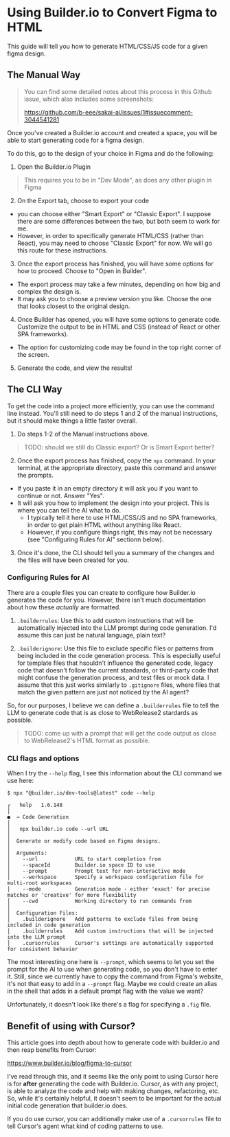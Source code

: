# Using Builder.io to Convert Figma to HTML

This guide will tell you how to generate HTML/CSS/JS code for a given figma design.

## The Manual Way

> You can find some detailed notes about this process in this Github issue, which also includes some screenshots:
>
> https://github.com/b-eee/sakai-ai/issues/1#issuecomment-3044541281

Once you've created a Builder.io account and created a space, you will be able to start generating code for a figma design.

To do this, go to the design of your choice in Figma and do the following:

1. Open the Builder.io Plugin

> This requires you to be in "Dev Mode", as does any other plugin in Figma

2. On the Export tab, choose to export your code

- you can choose either "Smart Export" or "Classic Export". I suppose there are some differences between the two, but both seem to work for me.
- However, in order to specifically generate HTML/CSS (rather than React), you may need to choose "Classic Export" for now. We will go this route for these instructions.

3. Once the export process has finished, you will have some options for how to proceed. Choose to "Open in Builder".

- The export process may take a few minutes, depending on how big and complex the design is.
- It may ask you to choose a preview version you like. Choose the one that looks closest to the original design.

4. Once Builder has opened, you will have some options to generate code. Customize the output to be in HTML and CSS (instead of React or other SPA frameworks).

- The option for customizing code may be found in the top right corner of the screen.

5. Generate the code, and view the results!

## The CLI Way

To get the code into a project more efficiently, you can use the command line instead. You'll still need to do steps 1 and 2 of the manual instructions, but it should make things a little faster overall.

1. Do steps 1-2 of the Manual instructions above.

> TODO: should we still do Classic export? Or is Smart Export better?

2. Once the export process has finished, copy the `npx` command. In your terminal, at the appropriate directory, paste this command and answer the prompts.

- If you paste it in an empty directory it will ask you if you want to continue or not. Answer "Yes".
- It will ask you how to implement the design into your project. This is where you can tell the AI what to do.
  - I typically tell it here to use HTML/CSS/JS and no SPA frameworks, in order to get plain HTML without anything like React.
  - However, if you configure things right, this may not be necessary (see "Configuring Rules for AI" sectionn below).

3. Once it's done, the CLI should tell you a summary of the changes and the files will have been created for you.

### Configuring Rules for AI

There are a couple files you can create to configure how Builder.io generates the code for you.
However, there isn't much documentation about how these _actually_ are formatted.

1. `.builderrules`: Use this to add custom instructions that will be automatically injected into the LLM prompt during code generation.
I'd assume this can just be natural language, plain text?

2. `.builderignore`: Use this file to exclude specific files or patterns from being included in the code generation process. This is especially useful for template files that hsouldn't influence the generated code, legacy code that doesn't follow the current standards, or third-party code that might confuse the generation process, and test files or mock data.
I assume that this just works similarly to `.gitignore` files, where files that match the given pattern are just not noticed by the AI agent?

So, for our purposes, I believe we can define a `.builderrules` file to tell the LLM to generate code that is as close to WebRelease2 stardards as possible.

> TODO: come up with a prompt that will get the code output as close to WebRelease2's HTML format as possible.

### CLI flags and options

When I try the `--help` flag, I see this information about the CLI command we use here:

```
$ npx "@builder.io/dev-tools@latest" code --help

┌   help   1.6.148
│
●  → Code Generation
│
│   npx builder.io code --url URL
│
│  Generate or modify code based on Figma designs.
│
│  Arguments:
│    --url            URL to start completion from
│    --spaceId        Builder.io space ID to use
│    --prompt         Prompt text for non-interactive mode
│    --workspace      Specify a workspace configuration file for multi-root workspaces
│    --mode           Generation mode - either 'exact' for precise matches or 'creative' for more flexibility
│    --cwd            Working directory to run commands from
│
│  Configuration Files:
│    .builderignore   Add patterns to exclude files from being included in code generation
│    .builderrules    Add custom instructions that will be injected into the LLM prompt
│    .cursorrules     Cursor's settings are automatically supported for consistent behavior
```

The most interesting one here is `--prompt`, which seems to let you set the prompt for the AI to use when generating code, so you don't have to enter it.
Still, since we currently have to copy the command from Figma's website, it's not that easy to add in a `--prompt` flag. Maybe we could create an alias in the shell that adds in a default prompt flag with the value we want?

Unfortunately, it doesn't look like there's a flag for specifying a `.fig` file.

## Benefit of using with Cursor?

This article goes into depth about how to generate code with builder.io and then reap benefits from Cursor:

https://www.builder.io/blog/figma-to-cursor

I've read through this, and it seems like the only point to using Cursor here is for **after** generating the code with Builder.io.
Cursor, as with any project, is able to analyze the code and help with making changes, refactoring, etc. So, while it's certainly helpful, it doesn't seem to be important for the actual initial code generation that builder.io does.

If you do use cursor, you can additionally make use of a `.cursorrules` file to tell Cursor's agent what kind of coding patterns to use.